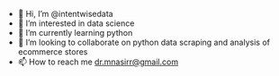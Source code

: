 - 👋 Hi, I’m @intentwisedata
- 👀 I’m interested in data science
- 🌱 I’m currently learning python
- 💞️ I’m looking to collaborate on python data scraping and analysis of ecommerce stores
- 📫 How to reach me dr.mnasirr@gmail.com

<!---
intentwisedata/intentwisedata is a ✨ special ✨ repository because its `README.md` (this file) appears on your GitHub profile.
You can click the Preview link to take a look at your changes.
--->

